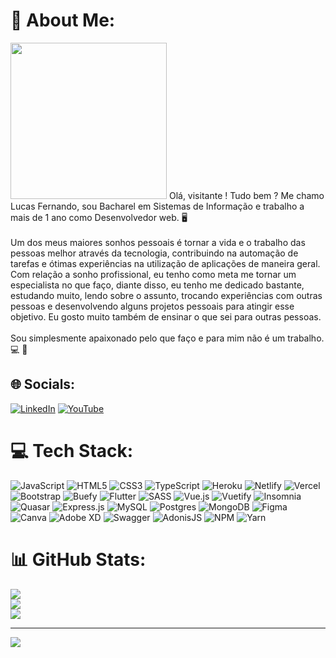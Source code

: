 # 💫 About Me:
<img src="https://i.imgur.com/7UcFFCs.png" width="250">
Olá, visitante ! Tudo bem ? Me chamo Lucas Fernando, sou Bacharel em Sistemas de Informação e trabalho a mais de 1 ano como Desenvolvedor web. 🖥️<br><br>Um dos meus maiores sonhos pessoais é tornar a vida e o trabalho das pessoas melhor através da tecnologia, contribuindo na automação de tarefas e ótimas experiências na utilização de aplicações de maneira geral. Com relação a sonho profissional, eu tenho como meta me tornar um especialista no que faço, diante disso, eu tenho me dedicado bastante, estudando muito, lendo sobre o assunto, trocando experiências com outras pessoas e desenvolvendo alguns projetos pessoais para atingir esse objetivo. Eu gosto muito também de ensinar o que sei para outras pessoas.<br><br>Sou simplesmente apaixonado pelo que faço e para mim não é um trabalho. 💻 📱


## 🌐 Socials:
[![LinkedIn](https://img.shields.io/badge/LinkedIn-%230077B5.svg?logo=linkedin&logoColor=white)](https://www.linkedin.com/in/lucas-fernando-dev/) [![YouTube](https://img.shields.io/badge/YouTube-%23FF0000.svg?logo=YouTube&logoColor=white)](https://www.youtube.com/channel/UCY6jptq0eqpLqGVvZ3JCS8Q) 

# 💻 Tech Stack:
![JavaScript](https://img.shields.io/badge/javascript-%23323330.svg?style=for-the-badge&logo=javascript&logoColor=%23F7DF1E) ![HTML5](https://img.shields.io/badge/html5-%23E34F26.svg?style=for-the-badge&logo=html5&logoColor=white) ![CSS3](https://img.shields.io/badge/css3-%231572B6.svg?style=for-the-badge&logo=css3&logoColor=white) ![TypeScript](https://img.shields.io/badge/typescript-%23007ACC.svg?style=for-the-badge&logo=typescript&logoColor=white) ![Heroku](https://img.shields.io/badge/heroku-%23430098.svg?style=for-the-badge&logo=heroku&logoColor=white) ![Netlify](https://img.shields.io/badge/netlify-%23000000.svg?style=for-the-badge&logo=netlify&logoColor=#00C7B7) ![Vercel](https://img.shields.io/badge/vercel-%23000000.svg?style=for-the-badge&logo=vercel&logoColor=white) ![Bootstrap](https://img.shields.io/badge/bootstrap-%23563D7C.svg?style=for-the-badge&logo=bootstrap&logoColor=white) ![Buefy](https://img.shields.io/badge/Buefy-7957D5?style=for-the-badge&logo=buefy&logoColor=48289E) ![Flutter](https://img.shields.io/badge/Flutter-%2302569B.svg?style=for-the-badge&logo=Flutter&logoColor=white) ![SASS](https://img.shields.io/badge/SASS-hotpink.svg?style=for-the-badge&logo=SASS&logoColor=white) ![Vue.js](https://img.shields.io/badge/vuejs-%2335495e.svg?style=for-the-badge&logo=vuedotjs&logoColor=%234FC08D) ![Vuetify](https://img.shields.io/badge/Vuetify-1867C0?style=for-the-badge&logo=vuetify&logoColor=AEDDFF) ![Insomnia](https://img.shields.io/badge/Insomnia-black?style=for-the-badge&logo=insomnia&logoColor=5849BE) ![Quasar](https://img.shields.io/badge/Quasar-16B7FB?style=for-the-badge&logo=quasar&logoColor=black) ![Express.js](https://img.shields.io/badge/express.js-%23404d59.svg?style=for-the-badge&logo=express&logoColor=%2361DAFB) ![MySQL](https://img.shields.io/badge/mysql-%2300f.svg?style=for-the-badge&logo=mysql&logoColor=white) ![Postgres](https://img.shields.io/badge/postgres-%23316192.svg?style=for-the-badge&logo=postgresql&logoColor=white) ![MongoDB](https://img.shields.io/badge/MongoDB-%234ea94b.svg?style=for-the-badge&logo=mongodb&logoColor=white) 	![Figma](https://img.shields.io/badge/figma-%23F24E1E.svg?style=for-the-badge&logo=figma&logoColor=white) ![Canva](https://img.shields.io/badge/Canva-%2300C4CC.svg?style=for-the-badge&logo=Canva&logoColor=white) ![Adobe XD](https://img.shields.io/badge/Adobe%20XD-470137?style=for-the-badge&logo=Adobe%20XD&logoColor=#FF61F6) ![Swagger](https://img.shields.io/badge/-Swagger-%23Clojure?style=for-the-badge&logo=swagger&logoColor=white) ![AdonisJS](https://img.shields.io/badge/adonisjs-%23220052.svg?style=for-the-badge&logo=adonisjs&logoColor=white) ![NPM](https://img.shields.io/badge/NPM-%23000000.svg?style=for-the-badge&logo=npm&logoColor=white) ![Yarn](https://img.shields.io/badge/yarn-%232C8EBB.svg?style=for-the-badge&logo=yarn&logoColor=white)
# 📊 GitHub Stats:
![](https://github-readme-stats.vercel.app/api?username=lucas98fernando&theme=dracula&hide_border=true&include_all_commits=false&count_private=true)<br/>
![](https://github-readme-streak-stats.herokuapp.com/?user=lucas98fernando&theme=dracula&hide_border=true)<br/>
![](https://github-readme-stats.vercel.app/api/top-langs/?username=lucas98fernando&theme=dracula&hide_border=true&include_all_commits=false&count_private=true&layout=compact)

---
[![](https://visitcount.itsvg.in/api?id=lucas98fernando&icon=0&color=3)](https://visitcount.itsvg.in)
